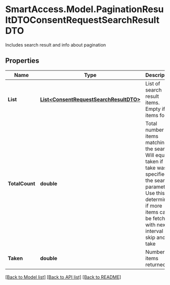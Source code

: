 # SmartAccess.Model.PaginationResultDTOConsentRequestSearchResultDTO
Includes search result and info about pagination

## Properties

Name | Type | Description | Notes
------------ | ------------- | ------------- | -------------
**List** | [**List&lt;ConsentRequestSearchResultDTO&gt;**](ConsentRequestSearchResultDTO.md) | List of search result items. Empty if no items found | 
**TotalCount** | **double** | Total number of items matching the search. Will equal taken if no take was specified in the search parameters. Use this to determine if more items can be fetched with next interval of skip and take | 
**Taken** | **double** | Number of items returned | 

[[Back to Model list]](../README.md#documentation-for-models) [[Back to API list]](../README.md#documentation-for-api-endpoints) [[Back to README]](../README.md)

